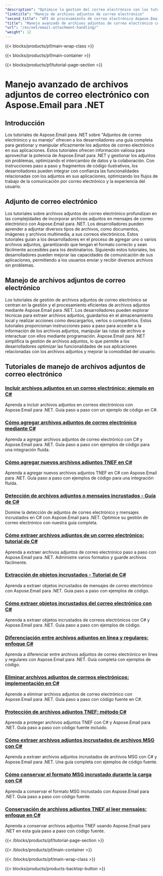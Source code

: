 ```yaml
---
"description": "Optimice la gestión del correo electrónico con los tutoriales de Aspose.Email para .NET. Aprenda a optimizar el procesamiento, el análisis y la información basada en datos. Se proporciona una guía paso a paso."
"linktitle": "Manejo de archivos adjuntos de correo electrónico"
"second_title": "API de procesamiento de correo electrónico Aspose.Email .NET"
"title": "Manejo avanzado de archivos adjuntos de correo electrónico con Aspose.Email para .NET"
"url": "/es/net/email-attachment-handling/"
"weight": 12
---
```


{{< blocks/products/pf/main-wrap-class >}}

{{< blocks/products/pf/main-container >}}

{{< blocks/products/pf/tutorial-page-section >}}

# Manejo avanzado de archivos adjuntos de correo electrónico con Aspose.Email para .NET

## Introducción

Los tutoriales de Aspose.Email para .NET sobre "Adjuntos de correo electrónico y su manejo" ofrecen a los desarrolladores una guía completa para gestionar y manipular eficazmente los adjuntos de correo electrónico en sus aplicaciones. Estos tutoriales ofrecen información valiosa para aprovechar la potencia de Aspose.Email para .NET y gestionar los adjuntos sin problemas, optimizando el intercambio de datos y la colaboración. Con instrucciones paso a paso y fragmentos de código ilustrativos, los desarrolladores pueden integrar con confianza las funcionalidades relacionadas con los adjuntos en sus aplicaciones, optimizando los flujos de trabajo de la comunicación por correo electrónico y la experiencia del usuario.

## Adjunto de correo electrónico

Los tutoriales sobre archivos adjuntos de correo electrónico profundizan en las complejidades de incorporar archivos adjuntos en mensajes de correo electrónico con Aspose.Email para .NET. Los desarrolladores pueden aprender a adjuntar diversos tipos de archivos, como documentos, imágenes y archivos multimedia, a sus correos electrónicos. Estos tutoriales guían a los desarrolladores en el proceso de agregar uno o varios archivos adjuntos, garantizando que tengan el formato correcto y sean fácilmente accesibles para los destinatarios. Siguiendo estos tutoriales, los desarrolladores pueden mejorar las capacidades de comunicación de sus aplicaciones, permitiendo a los usuarios enviar y recibir diversos archivos sin problemas.

## Manejo de archivos adjuntos de correo electrónico

Los tutoriales de gestión de archivos adjuntos de correo electrónico se centran en la gestión y el procesamiento eficientes de archivos adjuntos mediante Aspose.Email para .NET. Los desarrolladores pueden explorar técnicas para extraer archivos adjuntos, guardarlos en el almacenamiento local y realizar acciones como descargarlos, verlos o compartirlos. Estos tutoriales proporcionan instrucciones paso a paso para acceder a la información de los archivos adjuntos, manipular las rutas de archivo e interactuar con ellos mediante programación. Aspose.Email para .NET simplifica la gestión de archivos adjuntos, lo que permite a los desarrolladores optimizar las funcionalidades de sus aplicaciones relacionadas con los archivos adjuntos y mejorar la comodidad del usuario.

## Tutoriales de manejo de archivos adjuntos de correo electrónico
### [Incluir archivos adjuntos en un correo electrónico: ejemplo en C#](./including-attachments-in-email-csharp-example/)
Aprenda a incluir archivos adjuntos en correos electrónicos con Aspose.Email para .NET. Guía paso a paso con un ejemplo de código en C#.
### [Cómo agregar archivos adjuntos de correo electrónico mediante C#](./adding-email-attachments-using-csharp/)
Aprenda a agregar archivos adjuntos de correo electrónico con C# y Aspose.Email para .NET. Guía paso a paso con ejemplos de código para una integración fluida.
### [Cómo agregar nuevos archivos adjuntos TNEF en C#](./adding-new-tnef-attachments-in-csharp/)
Aprenda a agregar nuevos archivos adjuntos TNEF en C# con Aspose.Email para .NET. Guía paso a paso con ejemplos de código para una integración fluida.
### [Detección de archivos adjuntos o mensajes incrustados - Guía de C#](./detecting-attachment-or-embedded-message-csharp-guide/)
Domine la detección de adjuntos de correo electrónico y mensajes incrustados en C# con Aspose.Email para .NET. Optimice su gestión de correo electrónico con nuestra guía completa.
### [Cómo extraer archivos adjuntos de un correo electrónico: tutorial de C#](./extracting-attachments-from-email-csharp-walkthrough/)
Aprenda a extraer archivos adjuntos de correo electrónico paso a paso con Aspose.Email para .NET. Administre varios formatos y guarde archivos fácilmente.
### [Extracción de objetos incrustados - Tutorial de C#](./extracting-embedded-objects-csharp-tutorial/)
Aprenda a extraer objetos incrustados de mensajes de correo electrónico con Aspose.Email para .NET. Guía paso a paso con ejemplos de código.
### [Cómo extraer objetos incrustados del correo electrónico con C#](./extracting-embedded-objects-from-email-with-csharp/)
Aprenda a extraer objetos incrustados de correos electrónicos con C# y Aspose.Email para .NET. Guía paso a paso con ejemplos de código.
### [Diferenciación entre archivos adjuntos en línea y regulares: enfoque C#](./differentiating-inline-and-regular-attachments-csharp-approach/)
Aprenda a diferenciar entre archivos adjuntos de correo electrónico en línea y regulares con Aspose.Email para .NET. Guía completa con ejemplos de código.
### [Eliminar archivos adjuntos de correos electrónicos: implementación en C#](./removing-attachments-from-emails-csharp-implementation/)
Aprende a eliminar archivos adjuntos de correo electrónico con Aspose.Email para .NET. Guía paso a paso con código fuente en C#.
### [Protección de archivos adjuntos TNEF: método C#](./safeguarding-tnef-attachments-csharp-method/)
Aprenda a proteger archivos adjuntos TNEF con C# y Aspose.Email para .NET. Guía paso a paso con código fuente incluido.
### [Cómo extraer archivos adjuntos incrustados de archivos MSG con C#](./extracting-embedded-attachments-from-msg-files-using-csharp/)
Aprenda a extraer archivos adjuntos incrustados de archivos MSG con C# y Aspose.Email para .NET. Una guía completa con ejemplos de código fuente.
### [Cómo conservar el formato MSG incrustado durante la carga con C#](./preserving-embedded-msg-format-during-load-with-csharp/)
Aprenda a conservar el formato MSG incrustado con Aspose.Email para .NET. Guía paso a paso con código fuente.
### [Conservación de archivos adjuntos TNEF al leer mensajes: enfoque en C#](./preserving-tnef-attachments-when-reading-messages-csharp-approach/)
Aprenda a conservar archivos adjuntos TNEF usando Aspose.Email para .NET en esta guía paso a paso con código fuente.


{{< /blocks/products/pf/tutorial-page-section >}}

{{< /blocks/products/pf/main-container >}}

{{< /blocks/products/pf/main-wrap-class >}}

{{< blocks/products/products-backtop-button >}}